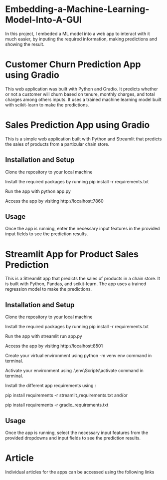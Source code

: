 # Embedding-a-Machine-Learning-Model-Into-A-GUI
In this project, I embeded a ML model into a web app to interact with it much easier, by inputing the required information, making predictions and showing the result.


# Customer Churn Prediction App using Gradio
This web application was built with Python and Gradio. It  predicts whether or not a customer will churn based on tenure, monthly charges, and total charges among others inputs. It uses a trained machine learning model built with scikit-learn to make the predictions.

# Sales Prediction App using Gradio
This is a simple web application built with Python and Streamlit that predicts the sales of products from a particular chain store.

## Installation and Setup
Clone the repository to your local machine

Install the required packages by running pip install -r requirements.txt

Run the app with python app.py

Access the app by visiting http://localhost:7860

## Usage
Once the app is running, enter the necessary input features in the provided input fields to see the prediction results.

# Streamlit App for Product Sales Prediction
This is a Streamlit app that predicts the sales of products in a chain store. It is built with Python, Pandas, and scikit-learn. The app uses a trained regression model to make the predictions.

## Installation and Setup
Clone the repository to your local machine


Install the required packages by running pip install -r requirements.txt

Run the app with streamlit run app.py

Access the app by visiting http://localhost:8501

Create your virtual environment using python -m venv env command in terminal.

Activate your environment using .\env\Scripts\activate command in terminal.

Install the different app requirements using :

pip install requirements -r streamlit_requirements.txt and/or

pip install requirements -r gradio_requirements.txt


## Usage
Once the app is running, select the necessary input features from the provided dropdowns and input fields to see the prediction results.

# Article
Individual articles for the apps can be accessed using the following links
